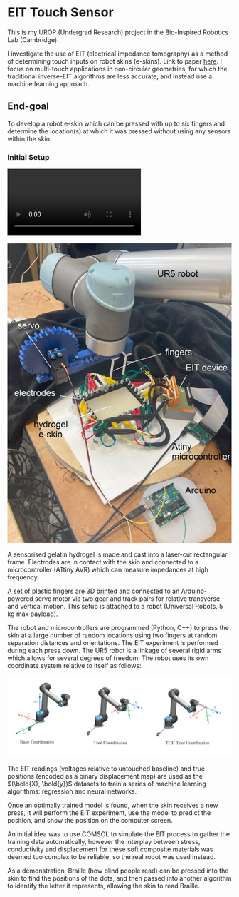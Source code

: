 # EIT Touch Sensor

This is my UROP (Undergrad Research) project in the Bio-Inspired Robotics Lab (Cambridge).

I investigate the use of EIT (electrical impedance tomography) as a method of determining touch inputs on robot skins (e-skins). Link to paper [here](https://www.overleaf.com/project/64b908872e5cbb32dc75dfa5). I focus on multi-touch applications in non-circular geometries, for which the traditional inverse-EIT algorithms are less accurate, and instead use a machine learning approach.

## End-goal

To develop a robot e-skin which can be pressed with up to six fingers and determine the location(s) at which it was pressed without using any sensors within the skin.

### Initial Setup

![Video](media/two_finger_training.mp4)

![Setup](media/first_setup_labelled.jpg)

A sensorised gelatin hydrogel is made and cast into a laser-cut rectangular frame. Electrodes are in contact with the skin and connected to a microcontroller (ATtiny AVR) which can measure impedances at high frequency.

A set of plastic fingers are 3D printed and connected to an Arduino-powered servo motor via two gear and track pairs for relative transverse and vertical motion. This setup is attached to a robot (Universal Robots, 5 kg max payload).

The robot and microcontrollers are programmed (Python, C++) to press the skin at a large number of random locations using two fingers at random separation distances and orientations. The EIT experiment is performed during each press down. The UR5 robot is a linkage of several rigid arms which allows for several degrees of freedom. The robot uses its own coordinate system relative to itself as follows:

![Robot coordinates](media/robot_coords.png)

The EIT readings (voltages relative to untouched baseline) and true positions (encoded as a binary displacement map) are used as the $(\bold{X}, \bold{y})$ datasets to train a series of machine learning algorithms: regression and neural networks.

Once an optimally trained model is found, when the skin receives a new press, it will perform the EIT experiment, use the model to predict the position, and show the position on the computer screen.

An initial idea was to use COMSOL to simulate the EIT process to gather the training data automatically, however the interplay between stress, conductivity and displacement for these soft composite materials was deemed too complex to be reliable, so the real robot was used instead.

As a demonstration, Braille (how blind people read) can be pressed into the skin to find the positions of the dots, and then passed into another algorithm to identify the letter it represents, allowing the skin to read Braille.
